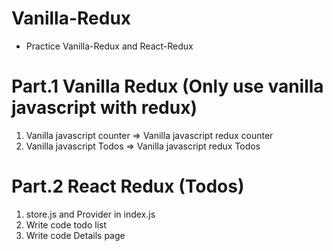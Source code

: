 # Vanilla-Redux

- Practice Vanilla-Redux and React-Redux

# Part.1 Vanilla Redux (Only use vanilla javascript with redux)

1.  Vanilla javascript counter => Vanilla javascript redux counter
2.  Vanilla javascript Todos => Vanilla javascript redux Todos

# Part.2 React Redux (Todos)

1. store.js and Provider in index.js
2. Write code todo list
3. Write code Details page
